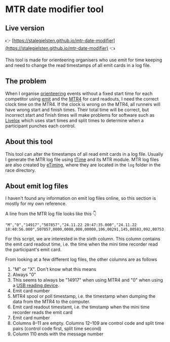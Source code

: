 # MTR date modifier tool

## Live version

👉 [https://stalegjelsten.github.io/mtr-date-modifier](https://stalegjelsten.github.io/mtr-date-modifier) 👈

This tool is made for orienteering organisers who use emit for time keeping and need to change the read timestamps of all emit cards in a log file.

## The problem

When I organise [orienteering](https://en.wikipedia.org/wiki/Orienteering) events without a fixed start time for each competitor using [emit](https://emit.no/en/) and the [MTR4](https://emit.no/support-base/emit-mini-time-recorder-mtr4/) for card readouts, I need the correct clock time on the MTR4. If the clock is wrong on the MTR4, all runners will have wrong start and finish times. Their total time will be correct, but incorrect start and finish times will make problems for software such as [Livelox](https://livelox.com/) which uses start times and split times to determine when a participant punches each control.

## About this tool

This tool can alter the timestamps of all read emit cards in a log file. Usually I generate the MTR log file using [tTime](https://ttime.matthey.no/) and its MTR module. MTR log files are also created by [eTiming](http://www.eqtiming.no/downloads/), where they are located in the `log` folder in the race directory.

## About emit log files

I haven't found any information on emit log files online, so this section is mostly for my own reference.

A line from the MTR log file looks like this 👇

```output
"M","0","14917","507857","24.11.22 20:47:35.000","24.11.22 18:40:56.000",507857,0000,0000,000,00000,106,00291,145,00583,092,00753,139,00983,143,02101,119,02225,100,02320,250,02560,000,00000,000,00000,000,00000,000,00000,000,00000,000,00000,000,00000,000,00000,000,00000,000,00000,000,00000,000,00000,000,00000,000,00000,000,00000,000,00000,000,00000,000,00000,000,00000,000,00000,000,00000,000,00000,000,00000,000,00000,000,00000,000,00000,000,00000,000,00000,000,00000,000,00000,000,00000,000,00000,000,00000,000,00000,000,00000,000,00000,000,00000,000,00000,000,00000,000,00000,000,00000,0006402
```

For this script, we are interested in the sixth column. This column contains the emit card readout time, i.e. the time when the mini time recorder read the participant's emit card.

From looking at a few different log files, the other columns are as follows

1. "M" or "X". Don't know what this means
2. Always "0"
3. This seems to always be "14917" when using MTR4 and "0" when using a [USB reading device](https://emit.no/en/nettbutikk/avlesningsenhet-usb/).
4. Emit card number
5. MTR4 spool or poll timestamp, i.e. the timestamp when dumping the data from the MTR4 to the computer.
6. Emit card readout timestamt, i.e. the timstamp when the mini time recorder reads the emit card
7. Emit card number
8. Columns 8–11 are empty. Columns 12–109 are control code and split time pairs (control code first, split time second)
9. Column 110 ends with the message number
